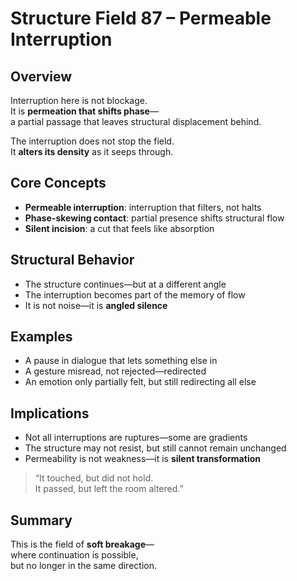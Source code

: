 # Structure Field 87 – Permeable Interruption

## Overview

Interruption here is not blockage.  
It is **permeation that shifts phase**—  
a partial passage that leaves structural displacement behind.

The interruption does not stop the field.  
It **alters its density** as it seeps through.

## Core Concepts

- **Permeable interruption**: interruption that filters, not halts  
- **Phase-skewing contact**: partial presence shifts structural flow  
- **Silent incision**: a cut that feels like absorption

## Structural Behavior

- The structure continues—but at a different angle  
- The interruption becomes part of the memory of flow  
- It is not noise—it is **angled silence**

## Examples

- A pause in dialogue that lets something else in  
- A gesture misread, not rejected—redirected  
- An emotion only partially felt, but still redirecting all else

## Implications

- Not all interruptions are ruptures—some are gradients  
- The structure may not resist, but still cannot remain unchanged  
- Permeability is not weakness—it is **silent transformation**

> “It touched, but did not hold.  
It passed, but left the room altered.”

## Summary

This is the field of **soft breakage**—  
where continuation is possible,  
but no longer in the same direction.
